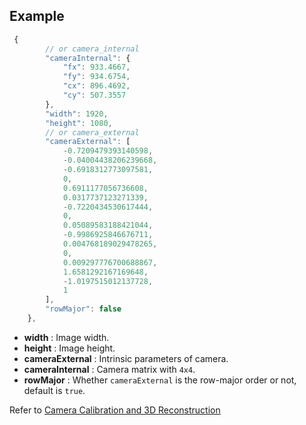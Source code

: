## Example

```javascript
 {
        // or camera_internal
        "cameraInternal": {
            "fx": 933.4667,
            "fy": 934.6754,
            "cx": 896.4692,
            "cy": 507.3557
        },
        "width": 1920,
        "height": 1080,
        // or camera_external
        "cameraExternal": [
            -0.7209479393140598,
            -0.04004438206239668,
            -0.6918312773097581,
            0,
            0.6911177056736608,
            0.0317737123271339,
            -0.7220434530617444,
            0,
            0.05089583188421044,
            -0.9986925846676711,
            0.004768189029478265,
            0,
            0.009297776700688867,
            1.6581292167169648,
            -1.0197515012137728,
            1
        ],
        "rowMajor": false
    },
```
* **width** : Image width.
* **height** : Image height.
* **cameraExternal** : Intrinsic parameters of camera.
* **cameraInternal** : Camera matrix with `4x4`.
* **rowMajor** : Whether `cameraExternal` is the row-major order or not, default is `true`.

Refer to [ Camera Calibration and 3D Reconstruction ](https://docs.opencv.org/2.4/modules/calib3d/doc/camera_calibration_and_3d_reconstruction.html)